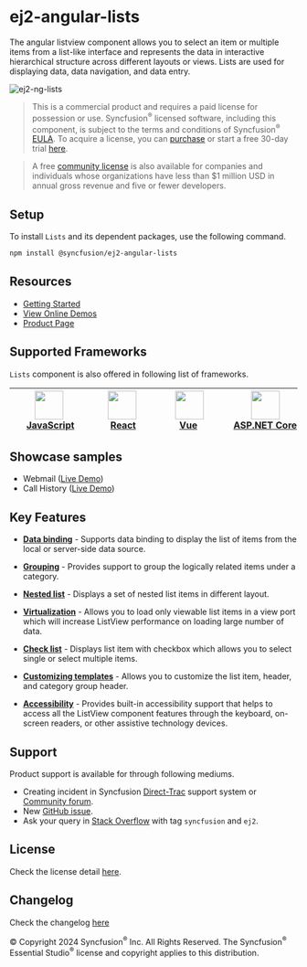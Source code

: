 # ej2-angular-lists

The angular listview component allows you to select an item or multiple items from a list-like interface and represents the data in interactive hierarchical structure across different layouts or views. Lists are used for displaying data, data navigation, and data entry.

![ej2-ng-lists](https://ej2.syncfusion.com/products/images/listview/readme.gif)

> This is a commercial product and requires a paid license for possession or use. Syncfusion<sup>®</sup> licensed software, including this component, is subject to the terms and conditions of Syncfusion<sup>®</sup> [EULA](https://www.syncfusion.com/eula/es/?utm_source=npm&utm_campaign=listview). To acquire a license, you can [purchase](https://www.syncfusion.com/sales/products/?utm_source=npm&utm_campaign=listview) or start a free 30-day trial [here](https://www.syncfusion.com/account/manage-trials/start-trials/?utm_source=npm&utm_campaign=listview).

> A free [community license](https://www.syncfusion.com/products/communitylicense/?utm_source=npm&utm_campaign=listview) is also available for companies and individuals whose organizations have less than $1 million USD in annual gross revenue and five or fewer developers.

## Setup

To install `Lists` and its dependent packages, use the following command.

```sh
npm install @syncfusion/ej2-angular-lists
```

## Resources

* [Getting Started](https://ej2.syncfusion.com/angular/documentation/listview/getting-started/?utm_source=npm&utm_campaign=listview)
* [View Online Demos](https://ej2.syncfusion.com/angular/demos/?utm_source=npm&utm_campaign=listview#/fluent2/listview/default)
* [Product Page](https://www.syncfusion.com/angular-ui-components/listview/?utm_source=npm&utm_campaign=listview)

## Supported Frameworks

`Lists` component is also offered in following list of frameworks.

| [<img src="https://ej2.syncfusion.com/github/images/js.svg" height="50" />](https://www.syncfusion.com/javascript-ui-controls?utm_medium=listing&utm_source=github)<br/>&nbsp;&nbsp;&nbsp;&nbsp;&nbsp;[JavaScript](https://www.syncfusion.com/javascript-ui-controls?utm_medium=listing&utm_source=github)&nbsp;&nbsp;&nbsp;&nbsp; | [<img src="https://ej2.syncfusion.com/github/images/react.svg"  height="50" />](https://www.syncfusion.com/react-components?utm_medium=listing&utm_source=github)<br/>&nbsp;&nbsp;&nbsp;&nbsp;&nbsp;&nbsp;&nbsp;[React](https://www.syncfusion.com/react-components?utm_medium=listing&utm_source=github)&nbsp;&nbsp;&nbsp;&nbsp;&nbsp;&nbsp; | [<img src="https://ej2.syncfusion.com/github/images/vue.svg" height="50" />](https://www.syncfusion.com/vue-components?utm_medium=listing&utm_source=github)<br/>&nbsp;&nbsp;&nbsp;&nbsp;&nbsp;&nbsp;&nbsp;&nbsp;[Vue](https://www.syncfusion.com/vue-components?utm_medium=listing&utm_source=github)&nbsp;&nbsp;&nbsp;&nbsp;&nbsp;&nbsp;&nbsp;&nbsp;&nbsp; | [<img src="https://ej2.syncfusion.com/github/images/netcore.svg" height="50" />](https://www.syncfusion.com/aspnet-core-ui-controls?utm_medium=listing&utm_source=github)<br/>&nbsp;&nbsp;[ASP.NET&nbsp;Core](https://www.syncfusion.com/aspnet-core-ui-controls?utm_medium=listing&utm_source=github)&nbsp;&nbsp; | [<img src="https://ej2.syncfusion.com/github/images/netmvc.svg" height="50" />](https://www.syncfusion.com/aspnet-mvc-ui-controls?utm_medium=listing&utm_source=github)<br/>&nbsp;&nbsp;[ASP.NET&nbsp;MVC](https://www.syncfusion.com/aspnet-mvc-ui-controls?utm_medium=listing&utm_source=github)&nbsp;&nbsp; | 
| :-----: | :-----: | :-----: | :-----: | :-----: |

## Showcase samples

* Webmail ([Live Demo](https://ej2.syncfusion.com/showcase/angular/webmail/?utm_source=npm&utm_campaign=listview))
* Call History ([Live Demo](https://ej2.syncfusion.com/angular/demos/?utm_source=npm&utm_campaign=listview#/fluent2/listview/call-history))

## Key Features

* [**Data binding**](https://ej2.syncfusion.com/angular/demos/?utm_source=npm&utm_campaign=listview#/fluent2/listview/default) - Supports data binding to display the list of items from the local or server-side data source.

* [**Grouping**](https://ej2.syncfusion.com/angular/demos/?utm_source=npm&utm_campaign=listview#/fluent2/listview/default) - Provides support to group the logically related items under a category.

* [**Nested list**](https://ej2.syncfusion.com/angular/demos/?utm_source=npm&utm_campaign=listview#/fluent2/listview/nested-list) - Displays a set of nested list items in different layout.

* [**Virtualization**](https://ej2.syncfusion.com/angular/demos/?utm_source=npm&utm_campaign=listview#/fluent2/listview/virtualization) - Allows you to load only viewable list items in a view port which will increase ListView performance on loading large number of data.

* [**Check list**](https://ej2.syncfusion.com/angular/demos/?utm_source=npm&utm_campaign=listview#/fluent2/listview/checklist) - Displays list item with checkbox which allows you to select single or select multiple items.

* [**Customizing templates**](https://ej2.syncfusion.com/angular/demos/?utm_source=npm&utm_campaign=listview#/fluent2/listview/group-template) - Allows you to customize the list item, header, and category group header.

* [**Accessibility**](https://ej2.syncfusion.com/angular/demos/?utm_source=npm&utm_campaign=listview#/fluent2/listview/default) - Provides built-in accessibility support that helps to access all the ListView component features through the keyboard, on-screen readers, or other assistive technology devices.

## Support

Product support is available for through following mediums.

* Creating incident in Syncfusion [Direct-Trac](https://www.syncfusion.com/support/directtrac/incidents/?utm_source=npm&utm_campaign=listview) support system or [Community forum](https://www.syncfusion.com/forums/essential-js2/?utm_source=npm&utm_campaign=listview).
* New [GitHub issue](https://github.com/syncfusion/ej2-angular-ui-components/issues/new/?utm_source=npm&utm_campaign=listview).
* Ask your query in [Stack Overflow](https://stackoverflow.com/?utm_source=npm&utm_campaign=listview) with tag `syncfusion` and `ej2`.

## License

Check the license detail [here](https://github.com/syncfusion/ej2-angular-ui-components/blob/master/license/?utm_source=npm&utm_campaign=listview).

## Changelog

Check the changelog [here](https://github.com/syncfusion/ej2-angular-ui-components/blob/master/components/lists/CHANGELOG.md/?utm_source=npm&utm_campaign=listview)

© Copyright 2024 Syncfusion<sup>®</sup> Inc. All Rights Reserved. The Syncfusion<sup>®</sup> Essential Studio<sup>®</sup> license and copyright applies to this distribution.